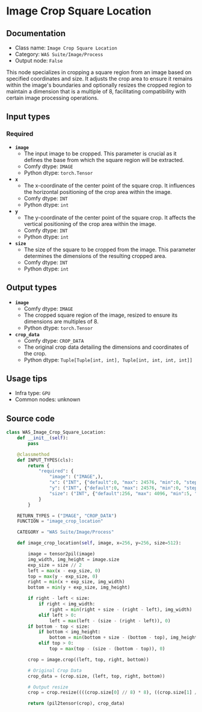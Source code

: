 # Image Crop Square Location
## Documentation
- Class name: `Image Crop Square Location`
- Category: `WAS Suite/Image/Process`
- Output node: `False`

This node specializes in cropping a square region from an image based on specified coordinates and size. It adjusts the crop area to ensure it remains within the image's boundaries and optionally resizes the cropped region to maintain a dimension that is a multiple of 8, facilitating compatibility with certain image processing operations.
## Input types
### Required
- **`image`**
    - The input image to be cropped. This parameter is crucial as it defines the base from which the square region will be extracted.
    - Comfy dtype: `IMAGE`
    - Python dtype: `torch.Tensor`
- **`x`**
    - The x-coordinate of the center point of the square crop. It influences the horizontal positioning of the crop area within the image.
    - Comfy dtype: `INT`
    - Python dtype: `int`
- **`y`**
    - The y-coordinate of the center point of the square crop. It affects the vertical positioning of the crop area within the image.
    - Comfy dtype: `INT`
    - Python dtype: `int`
- **`size`**
    - The size of the square to be cropped from the image. This parameter determines the dimensions of the resulting cropped area.
    - Comfy dtype: `INT`
    - Python dtype: `int`
## Output types
- **`image`**
    - Comfy dtype: `IMAGE`
    - The cropped square region of the image, resized to ensure its dimensions are multiples of 8.
    - Python dtype: `torch.Tensor`
- **`crop_data`**
    - Comfy dtype: `CROP_DATA`
    - The original crop data detailing the dimensions and coordinates of the crop.
    - Python dtype: `Tuple[Tuple[int, int], Tuple[int, int, int, int]]`
## Usage tips
- Infra type: `GPU`
- Common nodes: unknown


## Source code
```python
class WAS_Image_Crop_Square_Location:
    def __init__(self):
        pass

    @classmethod
    def INPUT_TYPES(cls):
        return {
            "required": {
                "image": ("IMAGE",),
                "x": ("INT", {"default":0, "max": 24576, "min":0, "step":1}),
                "y": ("INT", {"default":0, "max": 24576, "min":0, "step":1}),
                "size": ("INT", {"default":256, "max": 4096, "min":5, "step":1}),
            }
        }

    RETURN_TYPES = ("IMAGE", "CROP_DATA")
    FUNCTION = "image_crop_location"

    CATEGORY = "WAS Suite/Image/Process"

    def image_crop_location(self, image, x=256, y=256, size=512):

        image = tensor2pil(image)
        img_width, img_height = image.size
        exp_size = size // 2
        left = max(x - exp_size, 0)
        top = max(y - exp_size, 0)
        right = min(x + exp_size, img_width)
        bottom = min(y + exp_size, img_height)

        if right - left < size:
            if right < img_width:
                right = min(right + size - (right - left), img_width)
            elif left > 0:
                left = max(left - (size - (right - left)), 0)
        if bottom - top < size:
            if bottom < img_height:
                bottom = min(bottom + size - (bottom - top), img_height)
            elif top > 0:
                top = max(top - (size - (bottom - top)), 0)

        crop = image.crop((left, top, right, bottom))

        # Original Crop Data
        crop_data = (crop.size, (left, top, right, bottom))

        # Output resize
        crop = crop.resize((((crop.size[0] // 8) * 8), ((crop.size[1] // 8) * 8)))

        return (pil2tensor(crop), crop_data)

```
